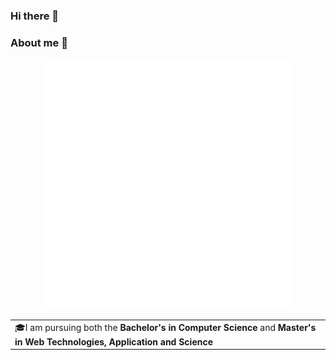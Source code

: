 ### Hi there 👋

### About me 🤖

<div align="center">
    <img src="example.svg" width="400" height="400" alt="css-in-readme">
</div>

<table>
  <tr>
    <td valign="center">
        🎓I am pursuing both the <b>Bachelor's in Computer Science</b> and <b>Master's in Web Technologies, Application and Science</b>
    </td>
  </tr>
</table>



<!--
**samikuikka/samikuikka** is a ✨ _special_ ✨ repository because its `README.md` (this file) appears on your GitHub profile.

Here are some ideas to get you started:

- 🔭 I’m currently working on ...
- 🌱 I’m currently learning ...
- 👯 I’m looking to collaborate on ...
- 🤔 I’m looking for help with ...
- 💬 Ask me about ...
- 📫 How to reach me: ...
- 😄 Pronouns: ...
- ⚡ Fun fact: ...
-->
